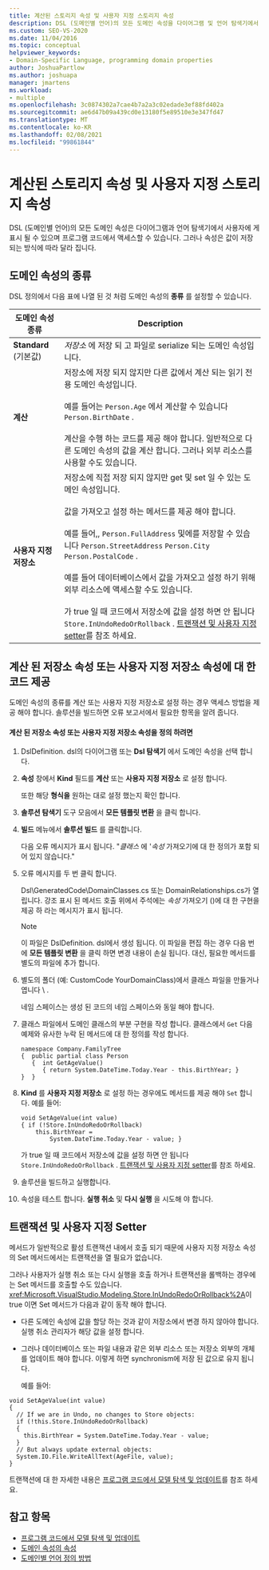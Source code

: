 ```yaml
---
title: 계산된 스토리지 속성 및 사용자 지정 스토리지 속성
description: DSL (도메인별 언어)의 모든 도메인 속성을 다이어그램 및 언어 탐색기에서 사용자에 게 표시할 수 있는 방법에 대해 알아봅니다.
ms.custom: SEO-VS-2020
ms.date: 11/04/2016
ms.topic: conceptual
helpviewer_keywords:
- Domain-Specific Language, programming domain properties
author: JoshuaPartlow
ms.author: joshuapa
manager: jmartens
ms.workload:
- multiple
ms.openlocfilehash: 3c0874302a7cae4b7a2a3c02edade3ef88fd402a
ms.sourcegitcommit: ae6d47b09a439cd0e13180f5e89510e3e347fd47
ms.translationtype: MT
ms.contentlocale: ko-KR
ms.lasthandoff: 02/08/2021
ms.locfileid: "99861844"
---
```

# <a name="calculated-and-custom-storage-properties"></a>계산된 스토리지 속성 및 사용자 지정 스토리지 속성
DSL (도메인별 언어)의 모든 도메인 속성은 다이어그램과 언어 탐색기에서 사용자에 게 표시 될 수 있으며 프로그램 코드에서 액세스할 수 있습니다. 그러나 속성은 값이 저장 되는 방식에 따라 달라 집니다.

## <a name="kinds-of-domain-properties"></a>도메인 속성의 종류
 DSL 정의에서 다음 표에 나열 된 것 처럼 도메인 속성의 **종류** 를 설정할 수 있습니다.

|도메인 속성 종류|Description|
|-|-|
|**Standard** (기본값)|*저장소* 에 저장 되 고 파일로 serialize 되는 도메인 속성입니다.|
|**계산**|저장소에 저장 되지 않지만 다른 값에서 계산 되는 읽기 전용 도메인 속성입니다.<br /><br /> 예를 들어는 `Person.Age` 에서 계산할 수 있습니다 `Person.BirthDate` .<br /><br /> 계산을 수행 하는 코드를 제공 해야 합니다. 일반적으로 다른 도메인 속성의 값을 계산 합니다. 그러나 외부 리소스를 사용할 수도 있습니다.|
|**사용자 지정 저장소**|저장소에 직접 저장 되지 않지만 get 및 set 일 수 있는 도메인 속성입니다.<br /><br /> 값을 가져오고 설정 하는 메서드를 제공 해야 합니다.<br /><br /> 예를 들어,, `Person.FullAddress` 및에를 저장할 수 있습니다 `Person.StreetAddress` `Person.City` `Person.PostalCode` .<br /><br /> 예를 들어 데이터베이스에서 값을 가져오고 설정 하기 위해 외부 리소스에 액세스할 수도 있습니다.<br /><br /> 가 true 일 때 코드에서 저장소에 값을 설정 하면 안 됩니다 `Store.InUndoRedoOrRollback` . [트랜잭션 및 사용자 지정 setter](#setters)를 참조 하세요.|

## <a name="providing-the-code-for-a-calculated-or-custom-storage-property"></a>계산 된 저장소 속성 또는 사용자 지정 저장소 속성에 대 한 코드 제공
 도메인 속성의 종류를 계산 또는 사용자 지정 저장소로 설정 하는 경우 액세스 방법을 제공 해야 합니다. 솔루션을 빌드하면 오류 보고서에서 필요한 항목을 알려 줍니다.

#### <a name="to-define-a-calculated-or-custom-storage-property"></a>계산 된 저장소 속성 또는 사용자 지정 저장소 속성을 정의 하려면

1. DslDefinition. dsl의 다이어그램 또는 **Dsl 탐색기** 에서 도메인 속성을 선택 합니다.

2. **속성** 창에서 **Kind** 필드를 **계산** 또는 **사용자 지정 저장소** 로 설정 합니다.

     또한 해당 **형식을** 원하는 대로 설정 했는지 확인 합니다.

3. **솔루션 탐색기** 도구 모음에서 **모든 템플릿 변환** 을 클릭 합니다.

4. **빌드** 메뉴에서 **솔루션 빌드** 를 클릭합니다.

     다음 오류 메시지가 표시 됩니다. "*클래스* 에 '*속성* 가져오기에 대 한 정의가 포함 되어 있지 않습니다."

5. 오류 메시지를 두 번 클릭 합니다.

     Dsl\GeneratedCode\DomainClasses.cs 또는 DomainRelationships.cs가 열립니다. 강조 표시 된 메서드 호출 위에서 주석에는 *속성* 가져오기 ()에 대 한 구현을 제공 하 라는 메시지가 표시 됩니다.

    > [!NOTE]
    > 이 파일은 DslDefinition. dsl에서 생성 됩니다. 이 파일을 편집 하는 경우 다음 번에 **모든 템플릿 변환** 을 클릭 하면 변경 내용이 손실 됩니다. 대신, 필요한 메서드를 별도의 파일에 추가 합니다.

6. 별도의 폴더 (예: CustomCode YourDomainClass)에서 클래스 파일을 만들거나 엽니다 \\ .

     네임 스페이스는 생성 된 코드의 네임 스페이스와 동일 해야 합니다.

7. 클래스 파일에서 도메인 클래스의 부분 구현을 작성 합니다. 클래스에서 `Get` 다음 예제와 유사한 누락 된 메서드에 대 한 정의를 작성 합니다.

    ```
    namespace Company.FamilyTree
    {  public partial class Person
       {  int GetAgeValue()
          { return System.DateTime.Today.Year - this.BirthYear; }
    }  }
    ```

8. **Kind** 를 **사용자 지정 저장소** 로 설정 하는 경우에도 메서드를 제공 해야 `Set` 합니다. 예를 들어:

    ```
    void SetAgeValue(int value)
    { if (!Store.InUndoRedoOrRollback)
        this.BirthYear =
            System.DateTime.Today.Year - value; }
    ```

     가 true 일 때 코드에서 저장소에 값을 설정 하면 안 됩니다 `Store.InUndoRedoOrRollback` . [트랜잭션 및 사용자 지정 setter](#setters)를 참조 하세요.

9. 솔루션을 빌드하고 실행합니다.

10. 속성을 테스트 합니다. **실행 취소** 및 **다시 실행** 을 시도해 야 합니다.

## <a name="transactions-and-custom-setters"></a><a name="setters"></a> 트랜잭션 및 사용자 지정 Setter
 메서드가 일반적으로 활성 트랜잭션 내에서 호출 되기 때문에 사용자 지정 저장소 속성의 Set 메서드에서는 트랜잭션을 열 필요가 없습니다.

 그러나 사용자가 실행 취소 또는 다시 실행을 호출 하거나 트랜잭션을 롤백하는 경우에는 Set 메서드를 호출할 수도 있습니다. <xref:Microsoft.VisualStudio.Modeling.Store.InUndoRedoOrRollback%2A>이 true 이면 Set 메서드가 다음과 같이 동작 해야 합니다.

- 다른 도메인 속성에 값을 할당 하는 것과 같이 저장소에서 변경 하지 않아야 합니다. 실행 취소 관리자가 해당 값을 설정 합니다.

- 그러나 데이터베이스 또는 파일 내용과 같은 외부 리소스 또는 저장소 외부의 개체를 업데이트 해야 합니다. 이렇게 하면 synchronism에 저장 된 값으로 유지 됩니다.

  예를 들어:

```
void SetAgeValue(int value)
{
  // If we are in Undo, no changes to Store objects:
  if (!this.Store.InUndoRedoOrRollback)
  {
    this.BirthYear = System.DateTime.Today.Year - value;
  }
  // But always update external objects:
  System.IO.File.WriteAllText(AgeFile, value);
}
```

 트랜잭션에 대 한 자세한 내용은 [프로그램 코드에서 모델 탐색 및 업데이트](../modeling/navigating-and-updating-a-model-in-program-code.md)를 참조 하세요.

## <a name="see-also"></a>참고 항목

- [프로그램 코드에서 모델 탐색 및 업데이트](../modeling/navigating-and-updating-a-model-in-program-code.md)
- [도메인 속성의 속성](../modeling/properties-of-domain-properties.md)
- [도메인별 언어 정의 방법](../modeling/how-to-define-a-domain-specific-language.md)
